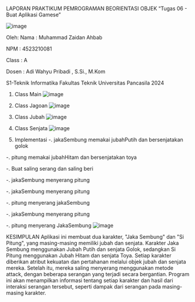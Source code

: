 LAPORAN PRAKTIKUM PEMROGRAMAN BEORIENTASI OBJEK
“Tugas 06 - Buat Aplikasi Gamese”

![image](https://github.com/user-attachments/assets/ca40e2b2-4fdf-4130-8647-5a07bff1b60f)

Oleh:
Nama   : Muhammad Zaidan Ahbab

NPM    : 4523210081

Class  : A

Dosen  : Adi Wahyu Pribadi , S.Si., M.Kom


S1-Teknik Informatika 
Fakultas Teknik Universitas Pancasila 
2024
1.	Class Main
 ![image](https://github.com/user-attachments/assets/f807b369-713f-445d-8110-497b1f0d62c4)

2.	Class Jagoan
 ![image](https://github.com/user-attachments/assets/2907458f-feb9-433f-afd8-63f177dfcdd5)

3.	Class Jubah
 ![image](https://github.com/user-attachments/assets/0e9faea1-cce4-4ad6-a694-50ec2702d7b0)

4.	Class Senjata
 ![image](https://github.com/user-attachments/assets/6357dc19-5acb-4af8-bbeb-784f18aaedc8)

5.	Implementasi
  -.	jakaSembung memakai jubahPutih dan bersenjatakan golok
  	
  -.	pitung memakai jubahHitam dan bersenjatakan toya
  
  -.	Buat saling serang dan saling beri
  
  -.	jakaSembung menyerang pitung
  
  -.	jakaSembung menyerang pitung
  
  -.	pitung menyerang jakaSembung
  
  -.	jakaSembung menyerang pitung
  
  -.	pitung menyerang JakaSembung
![image](https://github.com/user-attachments/assets/5eb37f61-1b15-4abb-8d9a-8e02feff30eb)

KESIMPULAN
Aplikasi ini membuat dua karakter, "Jaka Sembung" dan "Si Pitung", yang masing-masing memiliki jubah dan senjata. Karakter Jaka Sembung menggunakan Jubah Putih dan senjata Golok, sedangkan Si Pitung menggunakan Jubah Hitam dan senjata Toya. Setiap karakter diberikan atribut kekuatan dan pertahanan melalui objek jubah dan senjata mereka. Setelah itu, mereka saling menyerang menggunakan metode attack, dengan beberapa serangan yang terjadi secara bergantian. Program ini akan menampilkan informasi tentang setiap karakter dan hasil dari interaksi serangan tersebut, seperti dampak dari serangan pada masing-masing karakter.
